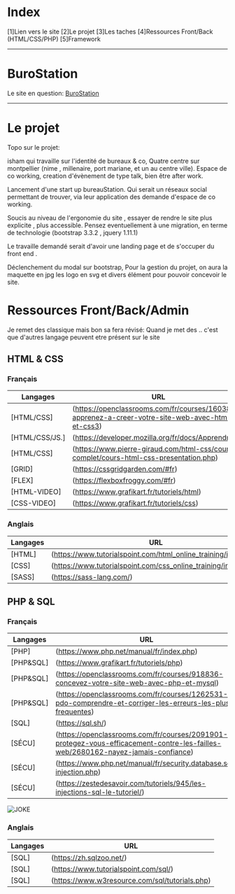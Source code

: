 # Index 

[1]Lien vers le site
[2]Le projet
[3]Les taches
[4]Ressources Front/Back (HTML/CSS/PHP)
[5]Framework

------------------------

# BuroStation

Le site en question: 
[BuroStation](https://www.burostation.fr/)

-------------------

# Le projet 

 Topo sur le projet:

isham qui travaille sur l'identité de bureaux & co,
Quatre centre sur montpellier (nime , millenaire, port mariane, et un au centre ville).
Espace de co working, creation d'évènement de type talk, bien être after work.

Lancement d'une start up bureauStation.
Qui serait un réseaux social permettant de trouver, via leur application des demande d'espace de co working.

Soucis au niveau de l'ergonomie du site , essayer de rendre le site plus explicite , plus accessible.
Pensez eventuellement à une migration, en terme de technologie (bootstrap 3.3.2 , jquery 1.11.1)

Le travaille demandé serait d'avoir une landing page et de s'occuper du front end .

Déclenchement du modal sur bootstrap,
Pour la gestion du projet, on aura la maquette en jpg les logo en svg et divers élément pour pouvoir concevoir le site.

# Ressources Front/Back/Admin

Je remet des classique mais bon sa fera révisé:
Quand je met des .. c'est que d'autres langage peuvent etre présent sur le site

## HTML & CSS 

### Français
Langages | URL
------------ | -------------
[HTML/CSS]|(https://openclassrooms.com/fr/courses/1603881-apprenez-a-creer-votre-site-web-avec-html5-et-css3)
[HTML/CSS/JS.]|(https://developer.mozilla.org/fr/docs/Apprendre)
[HTML/CSS]|(https://www.pierre-giraud.com/html-css/cours-complet/cours-html-css-presentation.php)
[GRID]|(https://cssgridgarden.com/#fr)
[FLEX]|(https://flexboxfroggy.com/#fr)
[HTML-VIDEO]|(https://www.grafikart.fr/tutoriels/html)
[CSS-VIDEO]|(https://www.grafikart.fr/tutoriels/css)
### Anglais 
Langages | URL
------------ | -------------
[HTML]|(https://www.tutorialspoint.com/html_online_training/index.asp)
[CSS]|(https://www.tutorialspoint.com/css_online_training/index.asp)
[SASS]|(https://sass-lang.com/)

## PHP & SQL

### Français
Langages | URL
------------ | -------------
[PHP]|(https://www.php.net/manual/fr/index.php)
[PHP&SQL]|(https://www.grafikart.fr/tutoriels/php)
[PHP&SQL]|(https://openclassrooms.com/fr/courses/918836-concevez-votre-site-web-avec-php-et-mysql)
[PHP&SQL]|(https://openclassrooms.com/fr/courses/1262531-pdo-comprendre-et-corriger-les-erreurs-les-plus-frequentes)
[SQL]|(https://sql.sh/)
[SÉCU]|(https://openclassrooms.com/fr/courses/2091901-protegez-vous-efficacement-contre-les-failles-web/2680162-nayez-jamais-confiance)
[SÉCU]|(https://www.php.net/manual/fr/security.database.sql-injection.php)
[SÉCU]|(https://zestedesavoir.com/tutoriels/945/les-injections-sql-le-tutoriel/)

![JOKE](https://qph.fs.quoracdn.net/main-qimg-3f89e3f5f26349e27df9cd2bc1266a96)

### Anglais
Langages | URL
------------ | -------------
[SQL]|(https://zh.sqlzoo.net/)
[SQL]|(https://www.tutorialspoint.com/sql/)
[SQL]|(https://www.w3resource.com/sql/tutorials.php)
